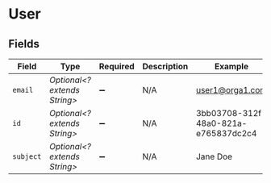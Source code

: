 # User


## Fields

| Field                                | Type                                 | Required                             | Description                          | Example                              |
| ------------------------------------ | ------------------------------------ | ------------------------------------ | ------------------------------------ | ------------------------------------ |
| `email`                              | *Optional<? extends String>*         | :heavy_minus_sign:                   | N/A                                  | user1@orga1.com                      |
| `id`                                 | *Optional<? extends String>*         | :heavy_minus_sign:                   | N/A                                  | 3bb03708-312f-48a0-821a-e765837dc2c4 |
| `subject`                            | *Optional<? extends String>*         | :heavy_minus_sign:                   | N/A                                  | Jane Doe                             |
